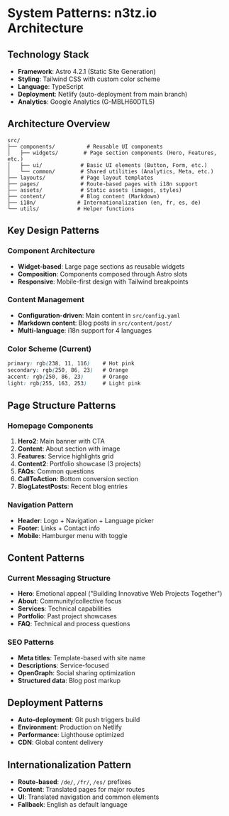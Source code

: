 # System Patterns: n3tz.io Architecture

## Technology Stack
- **Framework**: Astro 4.2.1 (Static Site Generation)
- **Styling**: Tailwind CSS with custom color scheme
- **Language**: TypeScript
- **Deployment**: Netlify (auto-deployment from main branch)
- **Analytics**: Google Analytics (G-MBLH60DTL5)

## Architecture Overview
```
src/
├── components/          # Reusable UI components
│   ├── widgets/        # Page section components (Hero, Features, etc.)
│   ├── ui/            # Basic UI elements (Button, Form, etc.)
│   └── common/        # Shared utilities (Analytics, Meta, etc.)
├── layouts/           # Page layout templates
├── pages/             # Route-based pages with i18n support
├── assets/            # Static assets (images, styles)
├── content/           # Blog content (Markdown)
├── i18n/             # Internationalization (en, fr, es, de)
└── utils/            # Helper functions
```

## Key Design Patterns

### Component Architecture
- **Widget-based**: Large page sections as reusable widgets
- **Composition**: Components composed through Astro slots
- **Responsive**: Mobile-first design with Tailwind breakpoints

### Content Management
- **Configuration-driven**: Main content in `src/config.yaml`
- **Markdown content**: Blog posts in `src/content/post/`
- **Multi-language**: i18n support for 4 languages

### Color Scheme (Current)
```css
primary: rgb(238, 11, 116)    # Hot pink
secondary: rgb(250, 86, 23)   # Orange
accent: rgb(250, 86, 23)      # Orange
light: rgb(255, 163, 253)     # Light pink
```

## Page Structure Patterns

### Homepage Components
1. **Hero2**: Main banner with CTA
2. **Content**: About section with image
3. **Features**: Service highlights grid
4. **Content2**: Portfolio showcase (3 projects)
5. **FAQs**: Common questions
6. **CallToAction**: Bottom conversion section
7. **BlogLatestPosts**: Recent blog entries

### Navigation Pattern
- **Header**: Logo + Navigation + Language picker
- **Footer**: Links + Contact info
- **Mobile**: Hamburger menu with toggle

## Content Patterns

### Current Messaging Structure
- **Hero**: Emotional appeal ("Building Innovative Web Projects Together")
- **About**: Community/collective focus
- **Services**: Technical capabilities
- **Portfolio**: Past project showcases
- **FAQ**: Technical and process questions

### SEO Patterns
- **Meta titles**: Template-based with site name
- **Descriptions**: Service-focused
- **OpenGraph**: Social sharing optimization
- **Structured data**: Blog post markup

## Deployment Patterns
- **Auto-deployment**: Git push triggers build
- **Environment**: Production on Netlify
- **Performance**: Lighthouse optimized
- **CDN**: Global content delivery

## Internationalization Pattern
- **Route-based**: `/de/`, `/fr/`, `/es/` prefixes
- **Content**: Translated pages for major routes
- **UI**: Translated navigation and common elements
- **Fallback**: English as default language
